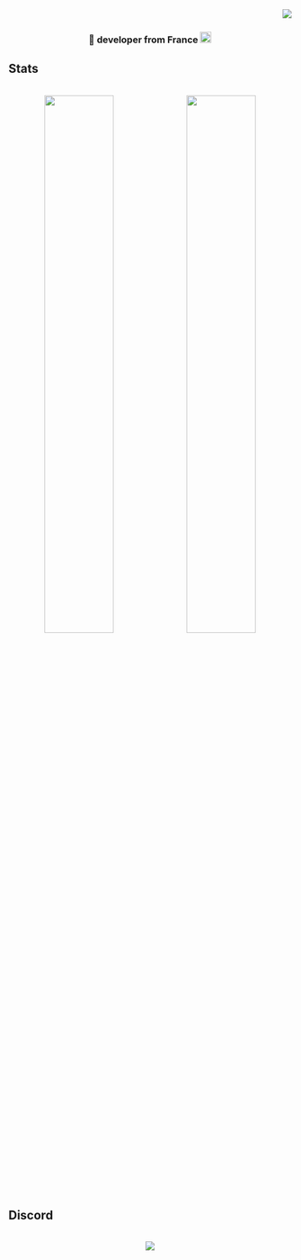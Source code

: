 <img align="right" src="https://visitor-badge.laobi.icu/badge?page_id=Roby360.Roby360" />
<div>
<br/>
<h3 align="center">💪 developer from France <img src="https://cdn.discordapp.com/emojis/1233113759103451207.webp" alt="." width="20" height="20"/></h3>
</div>
<h2>Stats</h2>
<br>
<div align="center">
  <img width="49.5%" src="https://github-readme-streak-stats.herokuapp.com?user=Roby360&theme=dark-minimalist&hide_border=true&locale=en&date_format=j%20M%5B%20Y%5D&mode=weekly&hide_longest_streak=true&ring=FF6E96&fire=FF6E96&background=282A36" />
  <img width="49.5%" src="https://github-readme-stats.vercel.app/api/top-langs/?username=Roby360&layout=compact&theme=dracula&hide_border=true&locale=en"" />
  <br/><br/>
</div>

<h2>Discord</h2>
<br>
<div align="center">
  <a href="https://discord.com/users/789802191149989908">
  <img src="https://lanyard.cnrad.dev/api/789802191149989908?theme=light&animated=true&borderRadius=10px&&idleMessage=Salut%20les%20devs." />
  </a>
  <br/><br/><br/>
</div>
